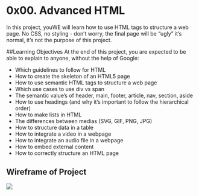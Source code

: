 # 0x00. Advanced HTML


In this project, youWE will learn how to use HTML tags to structure a web page. No CSS, no styling - don’t worry, the final page will be “ugly” it’s normal, it’s not the purpose of this project.


##Learning Objectives
At the end of this project, you are expected to be able to explain to anyone, without the help of Google:

- Which guidelines to follow for HTML
- How to create the skeleton of an HTML5 page
- How to use semantic HTML tags to structure a web page
- Which use cases to use div vs span
- The semantic value’s of header, main, footer, article, nav, section, aside
- How to use headings (and why it’s important to follow the hierarchical order)
- How to make lists in HTML
- The differences between medias (SVG, GIF, PNG, JPG)
- How to structure data in a table
- How to integrate a video in a webpage
- How to integrate an audio file in a webpage
- How to embed external content
- How to correctly structure an HTML page

## Wireframe of Project

![](https://programacion.net/files/article/20170721010732_wireframe.jpg)
